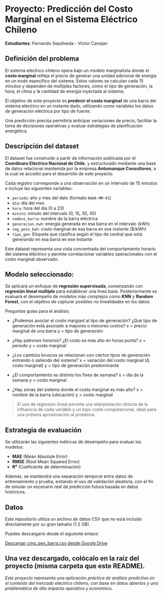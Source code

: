 # Proyecto: Predicción del Costo Marginal en el Sistema Eléctrico Chileno

**Estudiantes**: Fernando Sepúlveda - Víctor Canejan

## Definición del problema

El sistema eléctrico chileno opera bajo un modelo marginalista donde el **costo marginal** refleja el precio de generar una unidad adicional de energía en un nodo específico del sistema. Estos valores se calculan cada 15 minutos y dependen de múltiples factores, como el tipo de generación, la hora, el clima y la cantidad de energía inyectada al sistema.

El objetivo de este proyecto es **predecir el costo marginal** de una barra del sistema eléctrico en un instante dado, utilizando como variables los datos de generación eléctrica por tipo de fuente.

Una predicción precisa permitiría anticipar variaciones de precio, facilitar la toma de decisiones operativas y evaluar estrategias de planificación energética.

## Descripción del dataset

El dataset fue construido a partir de información publicada por el **Coordinaro Eléctrico Nacional de Chile**, y estructurado mediante una base de datos relacional mantenida por la empresa **Antumanque Consultores**, a la cual se accedió para el desarrollo de este proyecto.

Cada registro corresponde a una observación en un intervalo de 15 minutos e incluye las siguientes variables:

- `periodo`: año y mes del dato (formato `AAAA-MM-01`)
- `día`: día del mes
- `hora`: hora del día (0 a 23)
- `minuto`: minuto del intervalo (0, 15, 30, 45)
- `nombre_barra`: nombre de la barra eléctrica
- `generacion_kwh`: energía generada en esa barra en el intervalo (kWh)
- `cmg_peso_kwh`: costo marginal de esa barra en ese instante ($/kWh)
- `tipo_gen`: Etiqueta que clasifica según el tipo de central que está generando en esa barra en ese instante

Este dataset representa una vista concentrada del comportamiento horario del sistema eléctrico y permite correlacionar variables operacionales con el costo marginal observado.

## Modelo seleccionado:

Se aplicará un enfoque de **regresión supervisada**, comenzando con **regresión lineal múltiple** para establecer una línea base. Posteriormente se evaluará el desempeño de modelos más complejos como **KNN** y **Random Forest**, con el objetivo de capturar posibles no linealidades en los datos.

Preguntas guías para el análisis:

- ¿Podemos asociar el costo margianl al tipo de generación? ¿Qué tipo de generación está asociado a mayores o menores costos?
  x = precio marginal de una barra  y = tipo de generación

- ¿Hay patrones horarios? ¿El costo es más alto en horas punta?
  x = periodo  y = costo marginal

- ¿Los cambios bruscos se relacionan con ciertos tipos de generación entrando o saliendo del sistema?
  x = variación del costo marginal (∆ costo marginal) y = tipo de generación predominante

- ¿El comportamiento es distinto los fines de semana?
  x = día de la semana  y = costo marginal
  
- ¿Hay zonas del sistema donde el costo marginal es más alto?
  x = nombre de la barra (ubicación)  y = costo marginal

> El uso de regresión lineal permite una interpretación directa de la influencia de cada variable y un bajo costo computacional, ideal para una primera aproximación al problema.

## Estrategia de evaluación

Se utilizarán las siguientes métricas de desempeño para evaluar los modelos:

- **MAE** (Mean Absolute Error)
- **RMSE** (Root Mean Squared Error)
- **R²** (Coeficiente de determinación)

Además, se mantendrá una separación temporal entre datos de entrenamiento y prueba, evitando el uso de validación aleatoria, con el fin de simular un escenario real de predicción futura basada en datos históricos.

## Datos

Este repositorio utiliza un archivo de datos CSV que no está incluido directamente por su gran tamaño (1.2 GB).

Puedes descargarlo desde el siguiente enlace:

[Descargar cmg_gen_barra.csv desde Google Drive](https://drive.google.com/file/d/12zpRUrAQpB0F_ImRnaWG7Qui3_kEM61p/view?usp=drive_link)

Una vez descargado, colócalo en la raíz del proyecto (misma carpeta que este README).
---

*Este proyecto representa una aplicación práctica de análisis predictivo en el contexto del mercado eléctrico chileno, con base en datos abiertos y una problemática de alto impacto operativo y económico.*
